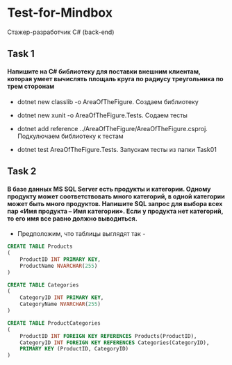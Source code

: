 # Test-for-Mindbox
Cтажер-разработчик C# (back-end)

## Task 1

#### Напишите на С# библиотеку для поставки внешним клиентам, которая умеет вычислять площаль круга по радиусу треугольника по трем сторонам

- dotnet new classlib -o AreaOfTheFigure. Создаем библиотеку

- dotnet new xunit -o AreaOfTheFigure.Tests. Содаем тесты

- dotnet add reference ../AreaOfTheFigure/AreaOfTheFigure.csproj. Подкулючаем библиотеку к тестам

- dotnet test AreaOfTheFigure.Tests. Запускам тесты из папки Task01

## Task 2

#### В базе данных MS SQL Server есть продукты и категории. Одному продукту может соответствовать много категорий, в одной категории может быть много продуктов. Напишите SQL запрос для выбора всех пар «Имя продукта – Имя категории». Если у продукта нет категорий, то его имя все равно должно выводиться.

- Предположим, что таблицы выглядят так -

```sql
CREATE TABLE Products
(
    ProductID INT PRIMARY KEY,
    ProductName NVARCHAR(255)
)

CREATE TABLE Categories
(
    CategoryID INT PRIMARY KEY,
    CategoryName NVARCHAR(255)
)

CREATE TABLE ProductCategories
(
    ProductID INT FOREIGN KEY REFERENCES Products(ProductID),
    CategoryID INT FOREIGN KEY REFERENCES Categories(CategoryID),
    PRIMARY KEY (ProductID, CategoryID)
)
```
